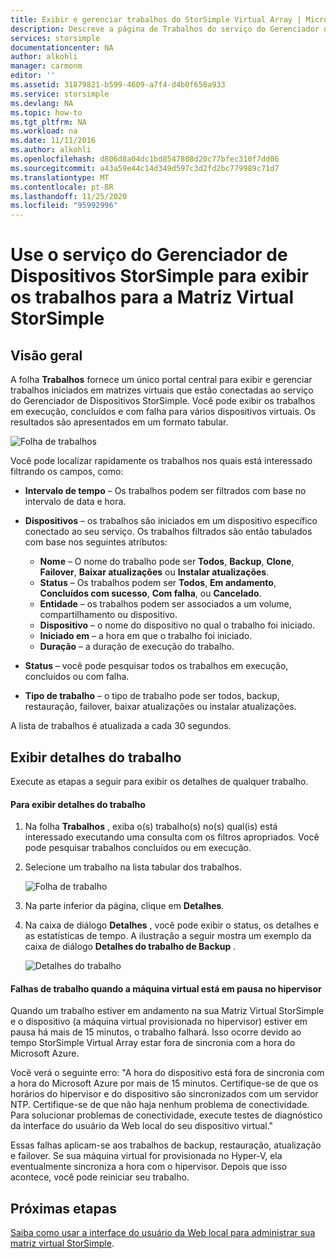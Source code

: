 ```yaml
---
title: Exibir e gerenciar trabalhos do StorSimple Virtual Array | Microsoft Docs
description: Descreve a página de Trabalhos do serviço do Gerenciador de Dispositivos StorSimple e como usá-la para controlar trabalhos recentes e atuais para a Matriz Virtual StorSimple.
services: storsimple
documentationcenter: NA
author: alkohli
manager: carmonm
editor: ''
ms.assetid: 31879821-b599-4609-a7f4-d4b0f658a933
ms.service: storsimple
ms.devlang: NA
ms.topic: how-to
ms.tgt_pltfrm: NA
ms.workload: na
ms.date: 11/11/2016
ms.author: alkohli
ms.openlocfilehash: d806d8a04dc1bd8547808d20c77bfec310f7dd06
ms.sourcegitcommit: a43a59e44c14d349d597c3d2fd2bc779989c71d7
ms.translationtype: MT
ms.contentlocale: pt-BR
ms.lasthandoff: 11/25/2020
ms.locfileid: "95992996"
---
```

# <a name="use-the-storsimple-device-manager-service-to-view-jobs-for-the-storsimple-virtual-array"></a>Use o serviço do Gerenciador de Dispositivos StorSimple para exibir os trabalhos para a Matriz Virtual StorSimple
## <a name="overview"></a>Visão geral
A folha **Trabalhos** fornece um único portal central para exibir e gerenciar trabalhos iniciados em matrizes virtuais que estão conectadas ao serviço do Gerenciador de Dispositivos StorSimple. Você pode exibir os trabalhos em execução, concluídos e com falha para vários dispositivos virtuais. Os resultados são apresentados em um formato tabular.

![Folha de trabalhos](./media/storsimple-virtual-array-manage-jobs/ova-jobs-blade.png)

Você pode localizar rapidamente os trabalhos nos quais está interessado filtrando os campos, como:

* **Intervalo de tempo** – Os trabalhos podem ser filtrados com base no intervalo de data e hora.
* **Dispositivos** – os trabalhos são iniciados em um dispositivo específico conectado ao seu serviço. Os trabalhos filtrados são então tabulados com base nos seguintes atributos:
  
  * **Nome** – O nome do trabalho pode ser **Todos**, **Backup**, **Clone**, **Failover**, **Baixar atualizações** ou **Instalar atualizações**.
  * **Status** – Os trabalhos podem ser **Todos**, **Em andamento**, **Concluídos com sucesso**, **Com falha**, ou **Cancelado**.
  * **Entidade** – os trabalhos podem ser associados a um volume, compartilhamento ou dispositivo.
  * **Dispositivo** – o nome do dispositivo no qual o trabalho foi iniciado.
  * **Iniciado em** – a hora em que o trabalho foi iniciado.
  * **Duração** – a duração de execução do trabalho.
* **Status** – você pode pesquisar todos os trabalhos em execução, concluídos ou com falha.
* **Tipo de trabalho** – o tipo de trabalho pode ser todos, backup, restauração, failover, baixar atualizações ou instalar atualizações.

A lista de trabalhos é atualizada a cada 30 segundos.

## <a name="view-job-details"></a>Exibir detalhes do trabalho
Execute as etapas a seguir para exibir os detalhes de qualquer trabalho.

#### <a name="to-view-job-details"></a>Para exibir detalhes do trabalho
1. Na folha **Trabalhos** , exiba o(s) trabalho(s) no(s) qual(is) está interessado executando uma consulta com os filtros apropriados. Você pode pesquisar trabalhos concluídos ou em execução.
2. Selecione um trabalho na lista tabular dos trabalhos.
   
    ![Folha de trabalho](./media/storsimple-virtual-array-manage-jobs/ova-jobs-blade.png)
3. Na parte inferior da página, clique em **Detalhes**.
4. Na caixa de diálogo **Detalhes** , você pode exibir o status, os detalhes e as estatísticas de tempo. A ilustração a seguir mostra um exemplo da caixa de diálogo **Detalhes do trabalho de Backup** .
   
    ![Detalhes do trabalho](./media/storsimple-virtual-array-manage-jobs/ova-jobs-details.png)

#### <a name="job-failures-when-the-virtual-machine-is-paused-in-the-hypervisor"></a>Falhas de trabalho quando a máquina virtual está em pausa no hipervisor
Quando um trabalho estiver em andamento na sua Matriz Virtual StorSimple e o dispositivo (a máquina virtual provisionada no hipervisor) estiver em pausa há mais de 15 minutos, o trabalho falhará. Isso ocorre devido ao tempo StorSimple Virtual Array estar fora de sincronia com a hora do Microsoft Azure. 

Você verá o seguinte erro: "A hora do dispositivo está fora de sincronia com a hora do Microsoft Azure por mais de 15 minutos. Certifique-se de que os horários do hipervisor e do dispositivo são sincronizados com um servidor NTP. Certifique-se de que não haja nenhum problema de conectividade. Para solucionar problemas de conectividade, execute testes de diagnóstico da interface do usuário da Web local do seu dispositivo virtual."

Essas falhas aplicam-se aos trabalhos de backup, restauração, atualização e failover. Se sua máquina virtual for provisionada no Hyper-V, ela eventualmente sincroniza a hora com o hipervisor. Depois que isso acontece, você pode reiniciar seu trabalho.

## <a name="next-steps"></a>Próximas etapas
[Saiba como usar a interface do usuário da Web local para administrar sua matriz virtual StorSimple](storsimple-ova-web-ui-admin.md).

